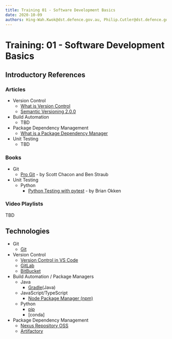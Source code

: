 ```yaml
---
title: Training 01 - Software Development Basics
date: 2020-10-09
authors: Hing-Wah.Kwok@dst.defence.gov.au, Philip.Cutler@dst.defence.gov.au
---
```


# Training: 01 - Software Development Basics

## Introductory References

### Articles

* Version Control
  * [What is Version Control](https://www.atlassian.com/git/tutorials/what-is-version-control)
  * [Semantic Versioning 2.0.0](https://semver.org/)
* Build Automation
  * TBD
* Package Dependency Management
  * [What is a Package Dependency Manager](https://blog.sonatype.com/what-is-a-package-dependency-manager)
* Unit Testing
  * TBD

### Books

* Git
  * [Pro Git](https://git-scm.com/book/en/v2) - by Scott Chacon and Ben Straub
* Unit Testing
  * Python
    * [Python Testing with pytest](https://learning.oreilly.com/library/view/python-testing-with/9781680502848/) - by Brian Okken

### Video Playlists

TBD

## Technologies

* Git
  * [Git](https://git-scm.com/)
* Version Control
  * [Version Control in VS Code](https://code.visualstudio.com/docs/editor/versioncontrol)
  * [GitLab](https://about.gitlab.com/)
  * [BitBucket](https://bitbucket.org/product)
* Build Automation / Package Managers
  * Java
    * [Gradle](https://gradle.org/)(Java)
  * JavaScript/TypeScript
    * [Node Package Manager (npm)](https://www.npmjs.com/)
  * Python
    * [pip](https://pypi.org/project/pip/)
    * [conda]
* Package Dependency Management
  * [Nexus Repository OSS](https://www.sonatype.com/nexus/repository-oss)
  * [Artifactory](https://jfrog.com/artifactory/)
